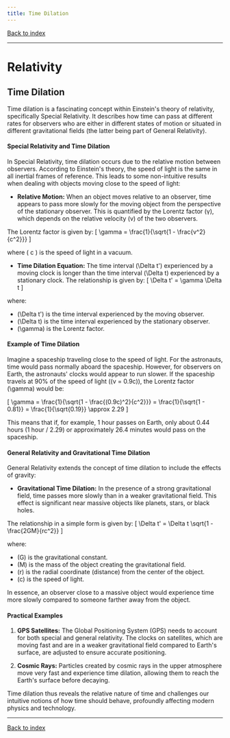 ```yaml
---
title: Time Dilation
---
```


[Back to index](index.html)

---
# Relativity
## Time Dilation

Time dilation is a fascinating concept within Einstein's theory of relativity, specifically Special Relativity. It describes how time can pass at different rates for observers who are either in different states of motion or situated in different gravitational fields (the latter being part of General Relativity).

#### Special Relativity and Time Dilation
In Special Relativity, time dilation occurs due to the relative motion between observers. According to Einstein's theory, the speed of light is the same in all inertial frames of reference. This leads to some non-intuitive results when dealing with objects moving close to the speed of light:

- **Relative Motion:** When an object moves relative to an observer, time appears to pass more slowly for the moving object from the perspective of the stationary observer. This is quantified by the Lorentz factor (γ), which depends on the relative velocity (v) of the two observers.

The Lorentz factor is given by:
\[ \gamma = \frac{1}{\sqrt{1 - \frac{v^2}{c^2}}} \]

where \( c \) is the speed of light in a vacuum.

- **Time Dilation Equation:** The time interval \(\Delta t'\) experienced by a moving clock is longer than the time interval \(\Delta t\) experienced by a stationary clock. The relationship is given by:
\[ \Delta t' = \gamma \Delta t \]

where:
  - \(\Delta t'\) is the time interval experienced by the moving observer.
  - \(\Delta t\) is the time interval experienced by the stationary observer.
  - \(\gamma\) is the Lorentz factor.

#### Example of Time Dilation
Imagine a spaceship traveling close to the speed of light. For the astronauts, time would pass normally aboard the spaceship. However, for observers on Earth, the astronauts' clocks would appear to run slower. If the spaceship travels at 90% of the speed of light (\(v = 0.9c\)), the Lorentz factor \(\gamma\) would be:

\[ \gamma = \frac{1}{\sqrt{1 - \frac{(0.9c)^2}{c^2}}} = \frac{1}{\sqrt{1 - 0.81}} = \frac{1}{\sqrt{0.19}} \approx 2.29 \]

This means that if, for example, 1 hour passes on Earth, only about 0.44 hours (1 hour / 2.29) or approximately 26.4 minutes would pass on the spaceship.

#### General Relativity and Gravitational Time Dilation
General Relativity extends the concept of time dilation to include the effects of gravity:

- **Gravitational Time Dilation:** In the presence of a strong gravitational field, time passes more slowly than in a weaker gravitational field. This effect is significant near massive objects like planets, stars, or black holes. 

The relationship in a simple form is given by:
\[ \Delta t' = \Delta t \sqrt{1 - \frac{2GM}{rc^2}} \]

where:
  - \(G\) is the gravitational constant.
  - \(M\) is the mass of the object creating the gravitational field.
  - \(r\) is the radial coordinate (distance) from the center of the object.
  - \(c\) is the speed of light.

In essence, an observer close to a massive object would experience time more slowly compared to someone farther away from the object.

#### Practical Examples
1. **GPS Satellites:** The Global Positioning System (GPS) needs to account for both special and general relativity. The clocks on satellites, which are moving fast and are in a weaker gravitational field compared to Earth's surface, are adjusted to ensure accurate positioning.

2. **Cosmic Rays:** Particles created by cosmic rays in the upper atmosphere move very fast and experience time dilation, allowing them to reach the Earth's surface before decaying.

Time dilation thus reveals the relative nature of time and challenges our intuitive notions of how time should behave, profoundly affecting modern physics and technology.

---
[Back to index](index.html)
